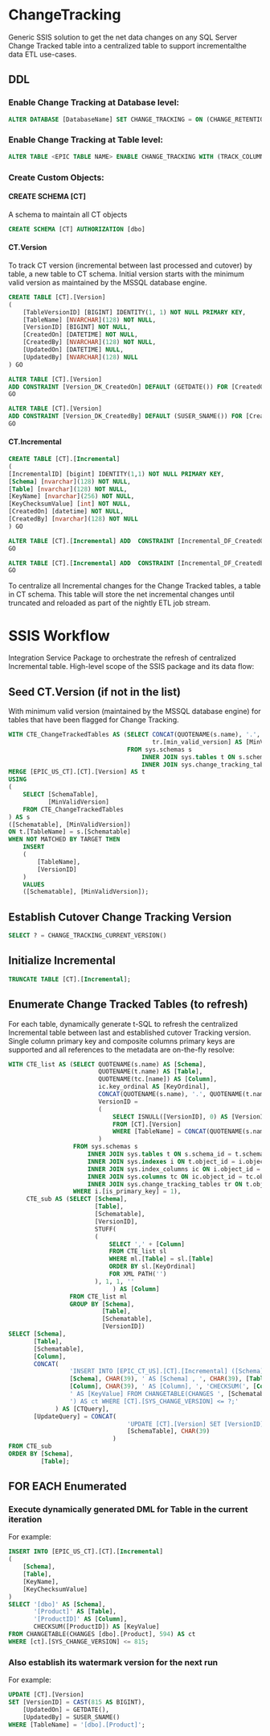# ChangeTracking

Generic SSIS solution to get the net data changes on any SQL Server Change Tracked table into a centralized table to support incrementalthe data ETL use-cases.

## DDL

### Enable Change Tracking at Database level:

```sql 
ALTER DATABASE [DatabaseName] SET CHANGE_TRACKING = ON (CHANGE_RETENTION = 3 DAYS, AUTO_CLEANUP = ON);
```

### Enable Change Tracking at Table level:

```sql 
ALTER TABLE <EPIC TABLE NAME> ENABLE CHANGE_TRACKING WITH (TRACK_COLUMNS_UPDATED = OFF);`
```

### Create Custom Objects: 

#### CREATE SCHEMA [CT]
A schema to maintain all CT objects

```sql 
CREATE SCHEMA [CT] AUTHORIZATION [dbo]
```

#### CT.Version

To track CT version (incremental between last processed and cutover) by table, a new table to CT schema. Initial version starts with the minimum valid version as maintained by the MSSQL database engine.

```sql 
CREATE TABLE [CT].[Version]
(
    [TableVersionID] [BIGINT] IDENTITY(1, 1) NOT NULL PRIMARY KEY,
    [TableName] [NVARCHAR](128) NOT NULL,
    [VersionID] [BIGINT] NOT NULL,
    [CreatedOn] [DATETIME] NOT NULL,
    [CreatedBy] [NVARCHAR](128) NOT NULL,
    [UpdatedOn] [DATETIME] NULL,
    [UpdatedBy] [NVARCHAR](128) NULL
) GO

ALTER TABLE [CT].[Version]
ADD CONSTRAINT [Version_DK_CreatedOn] DEFAULT (GETDATE()) FOR [CreatedOn];
GO

ALTER TABLE [CT].[Version]
ADD CONSTRAINT [Version_DK_CreatedBy] DEFAULT (SUSER_SNAME()) FOR [CreatedBy];
GO
```

#### CT.Incremental

```sql 
CREATE TABLE [CT].[Incremental]
(
[IncrementalID] [bigint] IDENTITY(1,1) NOT NULL PRIMARY KEY,
[Schema] [nvarchar](128) NOT NULL,
[Table] [nvarchar](128) NOT NULL,
[KeyName] [nvarchar](256) NOT NULL,
[KeyChecksumValue] [int] NOT NULL,
[CreatedOn] [datetime] NOT NULL,
[CreatedBy] [nvarchar](128) NOT NULL
) GO

ALTER TABLE [CT].[Incremental] ADD  CONSTRAINT [Incremental_DF_CreatedOn]  DEFAULT (getdate()) FOR [CreatedOn]
GO

ALTER TABLE [CT].[Incremental] ADD  CONSTRAINT [Incremental_DF_CreatedBy]  DEFAULT (suser_sname()) FOR [CreatedBy]
GO
```

To centralize all Incremental changes for the Change Tracked tables, a table in CT schema. This table will store the net incremental changes until truncated and reloaded as part of the nightly ETL job stream.


# SSIS Workflow

Integration Service Package to orchestrate the refresh of  centralized Incremental table. High-level scope of the SSIS package and its data flow:

## Seed CT.Version (if not in the list) 
With minimum valid version (maintained by the MSSQL database engine) for tables that have been flagged for Change Tracking. 

```sql 
WITH CTE_ChangeTrackedTables AS (SELECT CONCAT(QUOTENAME(s.name), '.', QUOTENAME(t.name)) AS [SchemaTable],
                                        tr.[min_valid_version] AS [MinValidVersion]
                                 FROM sys.schemas s
                                     INNER JOIN sys.tables t ON s.schema_id = t.schema_id
                                     INNER JOIN sys.change_tracking_tables tr ON t.object_id = tr.object_id)
MERGE [EPIC_US_CT].[CT].[Version] AS t
USING
(
    SELECT [SchemaTable],
           [MinValidVersion]
    FROM CTE_ChangeTrackedTables
) AS s
([Schematable], [MinValidVersion])
ON t.[TableName] = s.[Schematable]
WHEN NOT MATCHED BY TARGET THEN
    INSERT
    (
        [TableName],
        [VersionID]
    )
    VALUES
    ([Schematable], [MinValidVersion]);
```

## Establish Cutover Change Tracking Version
```sql 
SELECT ? = CHANGE_TRACKING_CURRENT_VERSION()
```
## Initialize Incremental
```sql 
TRUNCATE TABLE [CT].[Incremental];
```

## Enumerate Change Tracked Tables (to refresh)

For each table, dynamically generate t-SQL to refresh the centralized Incremental table between last and established cutover Tracking version. Single column primary key and composite columns primary keys are supported and all references to the metadata are on-the-fly resolve:

```sql 
WITH CTE_list AS (SELECT QUOTENAME(s.name) AS [Schema],
                         QUOTENAME(t.name) AS [Table],
                         QUOTENAME(tc.[name]) AS [Column],
                         ic.key_ordinal AS [KeyOrdinal],
                         CONCAT(QUOTENAME(s.name), '.', QUOTENAME(t.name)) AS [Schematable],
                         VersionID =
                         (
                             SELECT ISNULL([VersionID], 0) AS [VersionID]
                             FROM [CT].[Version]
                             WHERE [TableName] = CONCAT(QUOTENAME(s.name), '.', QUOTENAME(t.name))
                         )
                  FROM sys.schemas s
                      INNER JOIN sys.tables t ON s.schema_id = t.schema_id
                      INNER JOIN sys.indexes i ON t.object_id = i.object_id
                      INNER JOIN sys.index_columns ic ON i.object_id = ic.object_id AND i.index_id = ic.index_id
                      INNER JOIN sys.columns tc ON ic.object_id = tc.object_id AND ic.column_id = tc.column_id
                      INNER JOIN sys.change_tracking_tables tr ON t.object_id = tr.object_id
                  WHERE i.[is_primary_key] = 1),
     CTE_sub AS (SELECT [Schema],
                        [Table],
                        [Schematable],
                        [VersionID],
                        STUFF(
                        (
                            SELECT ',' + [Column]
                            FROM CTE_list sl
                            WHERE ml.[Table] = sl.[Table]
                            ORDER BY sl.[KeyOrdinal]
                            FOR XML PATH('')
                        ), 1, 1, ''
                             ) AS [Column]
                 FROM CTE_list ml
                 GROUP BY [Schema],
                          [Table],
                          [Schematable],
                          [VersionID])
SELECT [Schema],
       [Table],
       [Schematable],
       [Column],
       CONCAT(
                 'INSERT INTO [EPIC_CT_US].[CT].[Incremental] ([Schema], [Table], [KeyName], [KeyChecksumValue]) SELECT ', CHAR(39),
                 [Schema], CHAR(39), ' AS [Schema] , ', CHAR(39), [Table], CHAR(39), ' AS [Table] , ', CHAR(39),
                 [Column], CHAR(39), ' AS [Column], ', 'CHECKSUM(', [Column], ')',
                 ' AS [KeyValue] FROM CHANGETABLE(CHANGES ', [Schematable], ', ', [VersionID],
                 ') AS ct WHERE [CT].[SYS_CHANGE_VERSION] <= ?;'
             ) AS [CTQuery],
       [UpdateQuery] = CONCAT(
                                 'UPDATE [CT].[Version] SET [VersionID] = CAST(? AS BIGINT), [UpdatedOn] = GETDATE(), [UpdatedBy] = SUSER_SNAME() WHERE [TableName] = ', CHAR(39),
                                 [SchemaTable], CHAR(39)
                             )
FROM CTE_sub
ORDER BY [Schema],
         [Table];
```

## FOR EACH Enumerated

### Execute dynamically generated DML for Table in the current iteration 

For example:
```sql
INSERT INTO [EPIC_US_CT].[CT].[Incremental]
(
    [Schema],
    [Table],
    [KeyName],
    [KeyChecksumValue]
)
SELECT '[dbo]' AS [Schema],
       '[Product]' AS [Table],
       '[ProductID]' AS [Column],
       CHECKSUM([ProductID]) AS [KeyValue]
FROM CHANGETABLE(CHANGES [dbo].[Product], 594) AS ct
WHERE [ct].[SYS_CHANGE_VERSION] <= 815;
```

### Also establish its watermark version for the next run 

For example:
```sql 
UPDATE [CT].[Version]
SET [VersionID] = CAST(815 AS BIGINT),
    [UpdatedOn] = GETDATE(),
    [UpdatedBy] = SUSER_SNAME()
WHERE [TableName] = '[dbo].[Product]';
```

